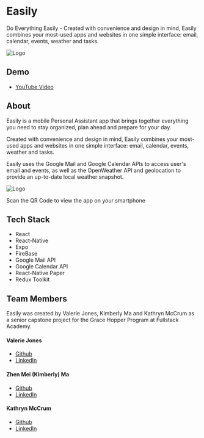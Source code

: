 # Easily

Do Everything Easily - Created with convenience and design in mind, Easily combines your most-used apps and websites in one simple interface: email, calendar, events, weather and tasks.

![Logo](https://i.imgur.com/FGkww5c.png)

## Demo
- [YouTube Video](https://youtu.be/l552ZBV1kRQ)

## About

Easily is a mobile Personal Assistant app that brings together everything you need to stay organized, plan ahead and prepare for your day.

Created with convenience and design in mind, Easily combines your most-used apps and websites in one simple interface: email, calendar, events, weather and tasks.

Easily uses the Google Mail and Google Calendar APIs to access user's email and events, as well as the OpenWeather API and geolocation to provide an up-to-date local weather snapshot.

![Logo](https://i.imgur.com/Y0oae6H.png)

Scan the QR Code to view the app on your smartphone

## Tech Stack

- React
- React-Native
- Expo
- FireBase
- Google Mail API
- Google Calendar API
- React-Native Paper
- Redux Toolkit

## Team Members

Easily was created by Valerie Jones, Kimberly Ma and Kathryn McCrum as a senior capstone project for the Grace Hopper Program at Fullstack Academy.

#### Valerie Jones

- [Github](https://github.com/vljones133)
- [LinkedIn](https://www.linkedin.com/in/valeriejones133/)

#### Zhen Mei (Kimberly) Ma

- [Github](https://github.com/KimBuyCookies)
- [LinkedIn](https://www.linkedin.com/in/zhenmeima/)

#### Kathryn McCrum

- [Github](https://github.com/katmccrum)
- [LinkedIn](https://www.linkedin.com/in/kathryn-mccrum/)
